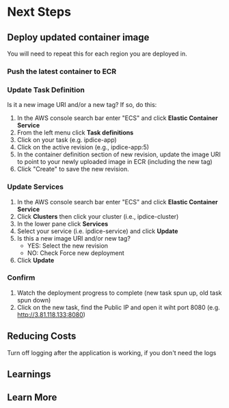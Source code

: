 # Next Steps

## Deploy updated container image
You will need to repeat this for each region you are deployed in.

### Push the latest container to ECR

### Update Task Definition
Is it a new image URI and/or a new tag? If so, do this:
1. In the AWS console search bar enter "ECS" and click **Elastic Container Service**
2. From the left menu click **Task definitions**
3. Click on your task (e.g. ipdice-app)
4. Click on the active revision (e.g., ipdice-app:5)
5. In the container definition section of new revision, update the image URI to point to your newly uploaded image in ECR (including the new tag)
6. Click "Create" to save the new revision.

### Update Services
1. In the AWS console search bar enter "ECS" and click **Elastic Container Service**
2. Click **Clusters** then click your cluster (i.e., ipdice-cluster)
3. In the lower pane click **Services**
4. Select your service (i.e. ipdice-service) and click **Update**
5. Is this a new image URI and/or new tag?
    - YES: Select the new revision
    - NO: Check Force new deployment
6. Click **Update**

### Confirm
1. Watch the deployment progress to complete (new task spun up, old task spun down)
2. Click on the new task, find the Public IP and open it wiht port 8080 (e.g. http://3.81.118.133:8080)

## Reducing Costs
Turn off logging after the application is working, if you don't need the logs

## Learnings

## Learn More
